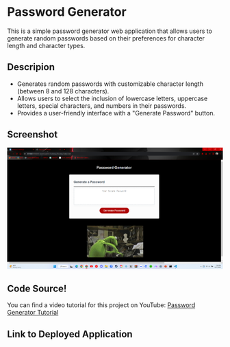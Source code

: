 # Password Generator

This is a simple password generator web application that allows users to generate random passwords based on their preferences for character length and character types.

## Descripion

- Generates random passwords with customizable character length (between 8 and 128 characters).
- Allows users to select the inclusion of lowercase letters, uppercase letters, special characters, and numbers in their passwords.
- Provides a user-friendly interface with a "Generate Password" button.

## Screenshot
![Screenshot](./screenshot.png)

## Code Source!
You can find a video tutorial for this project on YouTube: [Password Generator Tutorial](https://youtu.be/v2jfGo7ztm8)

## Link to Deployed Application

